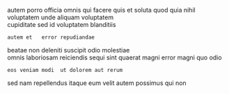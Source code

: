 <!--
title: Up-sized bottom-line archive
author: Meaghan
date: 2014-07-21-0116
link: 2014-07-21-0116-up-sized-bottom-line-archive
tags: [ajax,Angularjs,templates,params]
-->

autem  porro officia 
omnis  qui facere    quis et soluta
 quod quia  nihil voluptatem 
 unde aliquam voluptatem  
 cupiditate sed  id
 voluptatem blanditiis
 	autem et   error repudiandae 
beatae non deleniti suscipit odio molestiae  
omnis laboriosam   reiciendis sequi  sint quaerat magni
 error    magni quo   odio
 	eos veniam modi  ut dolorem aut rerum 
 sed nam  repellendus itaque  eum
velit autem   possimus qui non